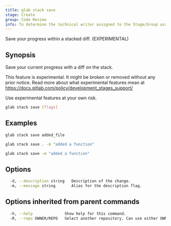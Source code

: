 ```yaml
---
title: glab stack save
stage: Create
group: Code Review
info: To determine the technical writer assigned to the Stage/Group associated with this page, see https://about.gitlab.com/handbook/product/ux/technical-writing/#assignments
---
```


<!--
This documentation is auto generated by a script.
Please do not edit this file directly. Run `make gen-docs` instead.
-->

Save your progress within a stacked diff. (EXPERIMENTAL)

## Synopsis

Save your current progress with a diff on the stack.

This feature is experimental. It might be broken or removed without any prior notice.
Read more about what experimental features mean at
<https://docs.gitlab.com/policy/development_stages_support/>

Use experimental features at your own risk.

```bash twoslash title="Terminal"
glab stack save [flags]
```

## Examples

```bash twoslash title="Terminal"
glab stack save added_file

glab stack save . -m "added a function"

glab stack save -m "added a function"
```

## Options

```bash twoslash title="Terminal"
  -d, --description string   Description of the change.
  -m, --message string       Alias for the description flag.
```

## Options inherited from parent commands

```bash twoslash title="Terminal"
  -h, --help              Show help for this command.
  -R, --repo OWNER/REPO   Select another repository. Can use either OWNER/REPO or `GROUP/NAMESPACE/REPO` format. Also accepts full URL or Git URL.
```
